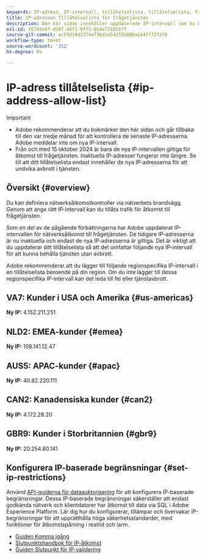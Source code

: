 ```yaml
---
keywords: IP-adress, IP-intervall, tillåtelselista, tillåtelselista, frågetjänst, nätverksåtkomst
title: IP-adressen Tillåtelselista för frågetjänsten
description: Den här sidan innehåller uppdaterade IP-intervall som du kan lägga till på tillåtelselista för säker åtkomst till frågetjänsten.
exl-id: f6745e0f-d387-45f2-9f72-054e721016ff
source-git-commit: ac29d10d3774a736d1e54255508ba244ff72f278
workflow-type: tm+mt
source-wordcount: '312'
ht-degree: 0%

---
```


# IP-adress tillåtelselista {#ip-address-allow-list}

>[!IMPORTANT]
>
> * Adobe rekommenderar att du bokmärker den här sidan och går tillbaka till den var tredje månad för att kontrollera de senaste IP-adresserna. Adobe meddelar inte om nya IP-intervall.
> * Från och med 15 oktober 2024 är bara de nya IP-intervallen giltiga för åtkomst till frågetjänsten. Inaktuella IP-adresser fungerar inte längre. Se till att ditt tillåtelselista endast innehåller de nya IP-adresserna för att undvika avbrott i tjänsten.

## Översikt {#overview}

Du kan definiera nätverksåtkomstkontroller via nätverkets brandvägg. Genom att ange rätt IP-intervall kan du tillåta trafik för åtkomst till frågetjänsten.

Som en del av de pågående förbättringarna har Adobe uppdaterat IP-intervallen för nätverksåtkomst till frågetjänsten. De tidigare IP-adresserna är nu inaktuella och endast de nya IP-adresserna är giltiga. Det är viktigt att du uppdaterar ditt tillåtelselista så att det omfattar följande nya IP-intervall för att kunna behålla tjänsten utan avbrott.

Adobe rekommenderar att du lägger till följande regionspecifika IP-intervall i en tillåtelselista beroende på din region. Om du inte lägger till dessa regionspecifika IP-intervall kan det leda till fel eller tjänstavbrott.

## VA7: Kunder i USA och Amerika {#us-americas}

**Ny IP:** 4.152.211.251

## NLD2: EMEA-kunder {#emea}

**Ny IP:** 108.141.12.47

## AUS5: APAC-kunder {#apac}

**Ny IP:** 40.82.220.111

## CAN2: Kanadensiska kunder {#can2}

**Ny IP:** 4.172.28.20

## GBR9: Kunder i Storbritannien {#gbr9}

**Ny IP:** 20.254.80.141

## Konfigurera IP-baserade begränsningar {#set-ip-restrictions}

Använd [API-guiderna för dataauktorisering](./auth-api/overview.md) för att konfigurera IP-baserade begränsningar. Dessa IP-baserade begränsningar säkerställer att endast godkända nätverk och klientdatorer har åtkomst till data via SQL i Adobe Experience Platform. Lär dig hur du konfigurerar, tillämpar och övervakar IP-begränsningar för att upprätthålla höga säkerhetsstandarder, med funktioner för åtkomstspårning i realtid och larm.

* [Guiden Komma igång](./auth-api/getting-started.md)
* [Slutpunktshandbok för IP-åtkomst](./auth-api/ip-access.md)
* [Guiden Slutpunkt för IP-validering](./auth-api/validate.md)
